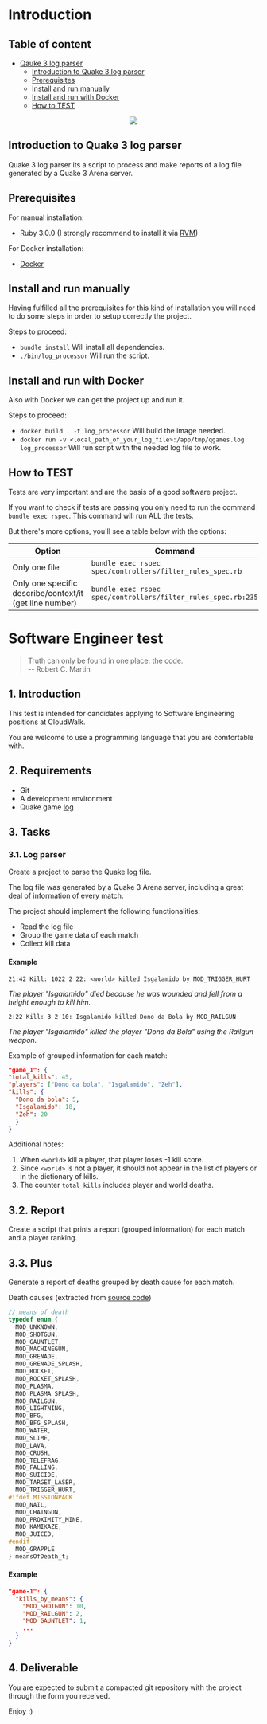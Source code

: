 # Introduction

## Table of content


* [Qauke 3 log parser](#Qauke-3-log-parser)
    * [Introduction to Quake 3 log parser](#introduction-to-quake-3-log-parser)
    * [Prerequisites](#prerequisites)
    * [Install and run manually](#install-and-run-(manually))
    * [Install and run with Docker](#install-and-run-(docker))
    * [How to TEST](#how-to-test)

<p align="center">
  <p align="center">
    <img src="https://img.shields.io/badge/ruby-3.0.0-ruby.svg?longCache=true&style=flat&label=ruby&logo=ruby"/>
  </p>
</p>

## Introduction to Quake 3 log parser

Quake 3 log parser its a script to process and make reports of a log file generated by a Quake 3 Arena server.

## Prerequisites
For manual installation:
* Ruby 3.0.0 (I strongly recommend to install it via [RVM](https://rvm.io/rvm/install))

For Docker installation:
* [Docker](https://www.docker.com/products/docker-desktop)

## Install and run manually

Having fulfilled all the prerequisites for this kind of installation you will need to do some steps in order to setup correctly the project.

Steps to proceed:
* ```bundle install``` Will install all dependencies.
* ```./bin/log_processor``` Will run the script.

## Install and run with Docker

Also with Docker we can get the project up and run it.

Steps to proceed:
* ```docker build . -t log_processor``` Will build the image needed.
* ```docker run -v <local_path_of_your_log_file>:/app/tmp/qgames.log log_processor``` Will run script with the needed log file to work.

## How to TEST

Tests are very important and are the basis of a good software project.

If you want to check if tests are passing you only need to run the command ```bundle exec rspec```. This command will run ALL the tests.

But there's more options, you'll see a table below with the options:

| Option                                                    | Command                                                           |
|-----------------------------------------------------------|-------------------------------------------------------------------|
| Only one file                                             | ```bundle exec rspec spec/controllers/filter_rules_spec.rb```     |
| Only one specific describe/context/it (get line number)   | ```bundle exec rspec spec/controllers/filter_rules_spec.rb:235``` |


# Software Engineer test

> Truth can only be found in one place: the code. <br/>
> -- Robert C. Martin

## 1. Introduction

This test is intended for candidates applying to Software Engineering positions at CloudWalk.

You are welcome to use a programming language that you are comfortable with.

## 2. Requirements

- Git
- A development environment
- Quake game [log](https://gist.github.com/cloudwalk-tests/be1b636e58abff14088c8b5309f575d8)

## 3. Tasks

### 3.1. Log parser

Create a project to parse the Quake log file.

The log file was generated by a Quake 3 Arena server, including a great deal of information of every match.

The project should implement the following functionalities:

- Read the log file
- Group the game data of each match
- Collect kill data

#### Example

```
21:42 Kill: 1022 2 22: <world> killed Isgalamido by MOD_TRIGGER_HURT
```
  
_The player "Isgalamido" died because he was wounded and fell from a height enough to kill him._

```
2:22 Kill: 3 2 10: Isgalamido killed Dono da Bola by MOD_RAILGUN
```
  
_The player "Isgalamido" killed the player "Dono da Bola" using the Railgun weapon._
  
Example of grouped information for each match:

```json
"game_1": {
"total_kills": 45,
"players": ["Dono da bola", "Isgalamido", "Zeh"],
"kills": {
  "Dono da bola": 5,
  "Isgalamido": 18,
  "Zeh": 20
  }
}
```

Additional notes:

1. When `<world>` kill a player, that player loses -1 kill score.
2. Since `<world>` is not a player, it should not appear in the list of players or in the dictionary of kills.
3. The counter `total_kills` includes player and world deaths.

## 3.2. Report

Create a script that prints a report (grouped information) for each match and a player ranking.

## 3.3. Plus

Generate a report of deaths grouped by death cause for each match.

Death causes (extracted from [source code](https://github.com/id-Software/Quake-III-Arena/blob/master/code/game/bg_public.h))

```c
// means of death
typedef enum {
  MOD_UNKNOWN,
  MOD_SHOTGUN,
  MOD_GAUNTLET,
  MOD_MACHINEGUN,
  MOD_GRENADE,
  MOD_GRENADE_SPLASH,
  MOD_ROCKET,
  MOD_ROCKET_SPLASH,
  MOD_PLASMA,
  MOD_PLASMA_SPLASH,
  MOD_RAILGUN,
  MOD_LIGHTNING,
  MOD_BFG,
  MOD_BFG_SPLASH,
  MOD_WATER,
  MOD_SLIME,
  MOD_LAVA,
  MOD_CRUSH,
  MOD_TELEFRAG,
  MOD_FALLING,
  MOD_SUICIDE,
  MOD_TARGET_LASER,
  MOD_TRIGGER_HURT,
#ifdef MISSIONPACK
  MOD_NAIL,
  MOD_CHAINGUN,
  MOD_PROXIMITY_MINE,
  MOD_KAMIKAZE,
  MOD_JUICED,
#endif
  MOD_GRAPPLE
} meansOfDeath_t;
```

#### Example

```json
"game-1": {
  "kills_by_means": {
    "MOD_SHOTGUN": 10,
    "MOD_RAILGUN": 2,
    "MOD_GAUNTLET": 1,
    ...
  }
}
```

## 4. Deliverable

You are expected to submit a compacted git repository with the project through the form you received.

Enjoy :)
